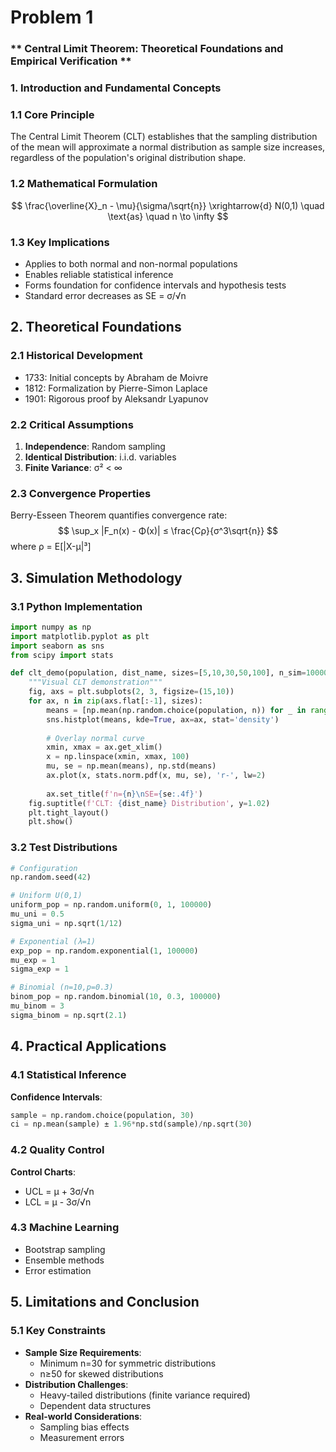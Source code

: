 # Problem 1



### ** Central Limit Theorem: Theoretical Foundations and Empirical Verification **

### 1. Introduction and Fundamental Concepts

### 1.1 Core Principle
The Central Limit Theorem (CLT) establishes that the sampling distribution of the mean will approximate a normal distribution as sample size increases, regardless of the population's original distribution shape.

### 1.2 Mathematical Formulation
$$
\frac{\overline{X}_n - \mu}{\sigma/\sqrt{n}} \xrightarrow{d} N(0,1) \quad \text{as} \quad n \to \infty
$$

### 1.3 Key Implications
- Applies to both normal and non-normal populations
- Enables reliable statistical inference
- Forms foundation for confidence intervals and hypothesis tests
- Standard error decreases as SE = σ/√n

## 2. Theoretical Foundations

### 2.1 Historical Development
- 1733: Initial concepts by Abraham de Moivre
- 1812: Formalization by Pierre-Simon Laplace
- 1901: Rigorous proof by Aleksandr Lyapunov

### 2.2 Critical Assumptions
1. **Independence**: Random sampling
2. **Identical Distribution**: i.i.d. variables
3. **Finite Variance**: σ² < ∞

### 2.3 Convergence Properties
Berry-Esseen Theorem quantifies convergence rate:
$$
\sup_x |F_n(x) - Φ(x)| ≤ \frac{Cρ}{σ^3\sqrt{n}}
$$
where ρ = E[|X-μ|³]

## 3. Simulation Methodology

### 3.1 Python Implementation
```python
import numpy as np
import matplotlib.pyplot as plt
import seaborn as sns
from scipy import stats

def clt_demo(population, dist_name, sizes=[5,10,30,50,100], n_sim=10000):
    """Visual CLT demonstration"""
    fig, axs = plt.subplots(2, 3, figsize=(15,10))
    for ax, n in zip(axs.flat[:-1], sizes):
        means = [np.mean(np.random.choice(population, n)) for _ in range(n_sim)]
        sns.histplot(means, kde=True, ax=ax, stat='density')
        
        # Overlay normal curve
        xmin, xmax = ax.get_xlim()
        x = np.linspace(xmin, xmax, 100)
        mu, se = np.mean(means), np.std(means)
        ax.plot(x, stats.norm.pdf(x, mu, se), 'r-', lw=2)
        
        ax.set_title(f'n={n}\nSE={se:.4f}')
    fig.suptitle(f'CLT: {dist_name} Distribution', y=1.02)
    plt.tight_layout()
    plt.show()
```

### 3.2 Test Distributions
```python
# Configuration
np.random.seed(42)

# Uniform U(0,1)
uniform_pop = np.random.uniform(0, 1, 100000)
mu_uni = 0.5
sigma_uni = np.sqrt(1/12)

# Exponential (λ=1)
exp_pop = np.random.exponential(1, 100000)
mu_exp = 1
sigma_exp = 1

# Binomial (n=10,p=0.3)
binom_pop = np.random.binomial(10, 0.3, 100000)
mu_binom = 3
sigma_binom = np.sqrt(2.1)
```


## 4. Practical Applications

### 4.1 Statistical Inference
**Confidence Intervals**:
```python
sample = np.random.choice(population, 30)
ci = np.mean(sample) ± 1.96*np.std(sample)/np.sqrt(30)
```

### 4.2 Quality Control
**Control Charts**:
- UCL = μ + 3σ/√n
- LCL = μ - 3σ/√n

### 4.3 Machine Learning
- Bootstrap sampling
- Ensemble methods
- Error estimation

## 5. Limitations and Conclusion

### 5.1 Key Constraints
- **Sample Size Requirements**:
  - Minimum n=30 for symmetric distributions
  - n≥50 for skewed distributions
- **Distribution Challenges**:
  - Heavy-tailed distributions (finite variance required)
  - Dependent data structures
- **Real-world Considerations**:
  - Sampling bias effects
  - Measurement errors